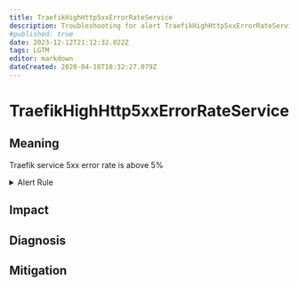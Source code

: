 ```yaml
---
title: TraefikHighHttp5xxErrorRateService
description: Troubleshooting for alert TraefikHighHttp5xxErrorRateService
#published: true
date: 2023-12-12T21:12:32.022Z
tags: LGTM
editor: markdown
dateCreated: 2020-04-10T18:32:27.079Z
---
```


# TraefikHighHttp5xxErrorRateService

## Meaning
[//]: # "Short paragraph that explains what the alert means"
Traefik service 5xx error rate is above 5%

<details>
  <summary>Alert Rule</summary>

  ```yaml
alert: TraefikHighHttp5xxErrorRateService
expr: sum(rate(traefik_service_requests_total{code=~"5.*"}[3m])) by (service) / sum(rate(traefik_service_requests_total[3m])) by (service) * 100 > 5
for: 1m
labels:
    severity: critical
annotations:
    summary: Traefik high HTTP 5xx error rate service (instance {{ $labels.instance }})
    description: |-
        Traefik service 5xx error rate is above 5%
          VALUE = {{ $value }}
          LABELS = {{ $labels }}
    runbook: https://github.com/srerun/prometheus-alerts/content/runbooks/TraefikHighHttp5xxErrorRateService

  ```
</details>


## Impact
[//]: # "What could / will happen if the alert is not addressed"



## Diagnosis
[//]: # "Steps to take to identify the cause of the problem"



## Mitigation
[//]: # "The steps necessary to resolve the alert"
